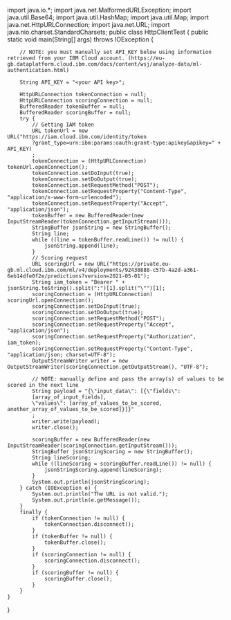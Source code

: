 import java.io.*;
import java.net.MalformedURLException;
import java.util.Base64;
import java.util.HashMap;
import java.util.Map;
import java.net.HttpURLConnection;
import java.net.URL;
import java.nio.charset.StandardCharsets;
public class HttpClientTest {
	public static void main(String[] args) throws IOException {

		// NOTE: you must manually set API_KEY below using information retrieved from your IBM Cloud account. (https://eu-gb.dataplatform.cloud.ibm.com/docs/content/wsj/analyze-data/ml-authentication.html)

		String API_KEY = "<your API key>";

		HttpURLConnection tokenConnection = null;
		HttpURLConnection scoringConnection = null;
		BufferedReader tokenBuffer = null;
		BufferedReader scoringBuffer = null;
		try {
			// Getting IAM token
			URL tokenUrl = new URL("https://iam.cloud.ibm.com/identity/token
			?grant_type=urn:ibm:params:oauth:grant-type:apikey&apikey=" + API_KEY)
			;
			tokenConnection = (HttpURLConnection) tokenUrl.openConnection();
			tokenConnection.setDoInput(true);
			tokenConnection.setDoOutput(true);
			tokenConnection.setRequestMethod("POST");
			tokenConnection.setRequestProperty("Content-Type", "application/x-www-form-urlencoded");
			tokenConnection.setRequestProperty("Accept", "application/json");
			tokenBuffer = new BufferedReader(new InputStreamReader(tokenConnection.getInputStream()));
			StringBuffer jsonString = new StringBuffer();
			String line;
			while ((line = tokenBuffer.readLine()) != null) {
				jsonString.append(line);
			}
			// Scoring request
			URL scoringUrl = new URL("https://private.eu-gb.ml.cloud.ibm.com/ml/v4/deployments/92438888-c57b-4a2d-a361-6eb14dfe0f2e/predictions?version=2021-05-01");
			String iam_token = "Bearer " + jsonString.toString().split(":")[1].split("\"")[1];
			scoringConnection = (HttpURLConnection) scoringUrl.openConnection();
			scoringConnection.setDoInput(true);
			scoringConnection.setDoOutput(true);
			scoringConnection.setRequestMethod("POST");
			scoringConnection.setRequestProperty("Accept", "application/json");
			scoringConnection.setRequestProperty("Authorization", iam_token);
			scoringConnection.setRequestProperty("Content-Type", "application/json; charset=UTF-8");
			OutputStreamWriter writer = new OutputStreamWriter(scoringConnection.getOutputStream(), "UTF-8");

			// NOTE: manually define and pass the array(s) of values to be scored in the next line
			String payload = "{\"input_data\": [{\"fields\":
			[array_of_input_fields],
			\"values\": [array_of_values_to_be_scored, another_array_of_values_to_be_scored]}]}"
			;
			writer.write(payload);
			writer.close();

			scoringBuffer = new BufferedReader(new InputStreamReader(scoringConnection.getInputStream()));
			StringBuffer jsonStringScoring = new StringBuffer();
			String lineScoring;
			while ((lineScoring = scoringBuffer.readLine()) != null) {
				jsonStringScoring.append(lineScoring);
			}
			System.out.println(jsonStringScoring);
		} catch (IOException e) {
			System.out.println("The URL is not valid.");
			System.out.println(e.getMessage());
		}
		finally {
			if (tokenConnection != null) {
				tokenConnection.disconnect();
			}
			if (tokenBuffer != null) {
				tokenBuffer.close();
			}
			if (scoringConnection != null) {
				scoringConnection.disconnect();
			}
			if (scoringBuffer != null) {
				scoringBuffer.close();
			}
		}
	}
}
